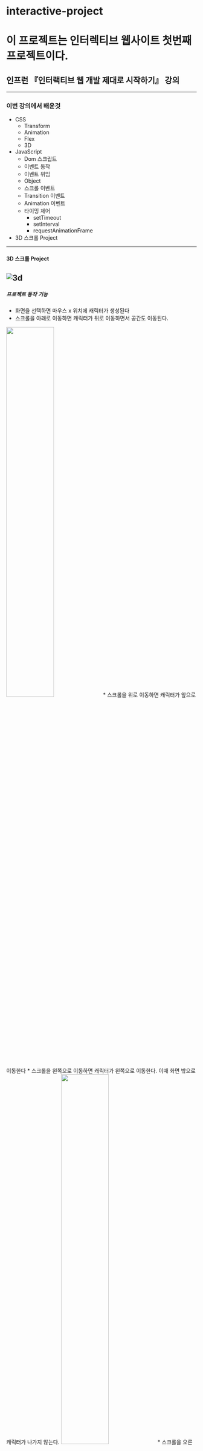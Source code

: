 # interactive-project
# 이 프로젝트는 인터렉티브 웹사이트 첫번째 프로젝트이다.
## 인프런 『인터랙티브 웹 개발 제대로 시작하기』 강의
------------
### 이번 강의에서 배운것
+ CSS 
  + Transform
  + Animation
  + Flex
  + 3D
+ JavaScript
  + Dom 스크립트
  + 이벤트 동작
  + 이벤트 위임
  + Object
  + 스크롤 이벤트
  + Transition 이벤트
  + Animation 이벤트
  + 타이밍 제어
    + setTimeout
    + setInterval
    + requestAnimationFrame
+ 3D 스크롤 Project
------------
#### 3D 스크롤 Project
![3d](https://user-images.githubusercontent.com/57143818/111492490-0edf2200-8780-11eb-8287-f7589f56f02c.png)
------------
##### 프로젝트 동작 기능
* 화면을 선택하면 마우스 x 위치에 캐릭터가 생성된다
* 스크롤을 아래로 이동하면 캐릭터가 뒤로 이동하면서 공간도 이동된다.
<img src="https://user-images.githubusercontent.com/57143818/111493628-17842800-8781-11eb-8410-c7ef98372b90.png" width="50%">
* 스크롤을 위로 이동하면 캐릭터가 앞으로 이동한다
* 스크롤을 왼쪽으로 이동하면 캐릭터가 왼쪽으로 이동한다. 이때 화면 밖으로 캐릭터가 나가지 않는다.
<img src="https://user-images.githubusercontent.com/57143818/111493632-18b55500-8781-11eb-8121-1586fe71b544.png" width="50%">
* 스크롤을 오른쪽으로 이동하면 캐릭터가 오른쪽으로 이동한다. 이때 화면 밖으로 캐릭터가 나가지 않는다.
<img src="https://user-images.githubusercontent.com/57143818/111493634-18b55500-8781-11eb-95c3-4b26a103926c.png" width="50%">
* 마우스 위치에 따라 보는 시점이 달라진다.
* 스크롤에 따라 웹사이트 상단 검정색 bar에 파란색으로 채워진다.
* 우측 상단에 다른 캐릭터를 선택하면 웹사이트 디자인이 모두 변경된다.
![3d_2](https://user-images.githubusercontent.com/57143818/111494402-c58fd200-8781-11eb-903c-3475ce7aa71f.png)
<img src="https://user-images.githubusercontent.com/57143818/111494402-c58fd200-8781-11eb-903c-3475ce7aa71f.png" width="50%">


